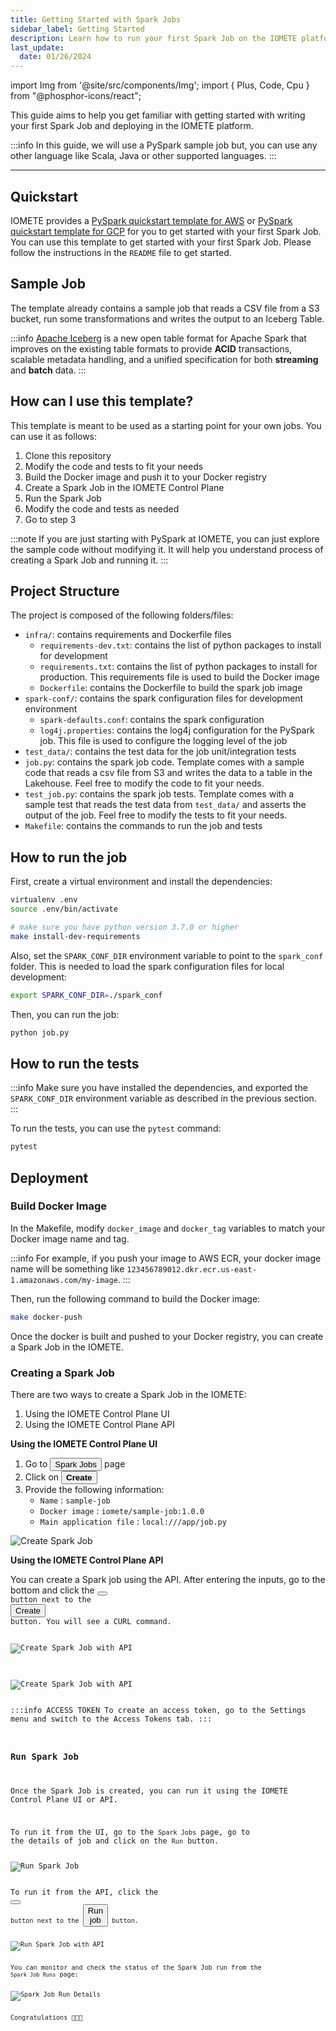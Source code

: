 ```yaml
---
title: Getting Started with Spark Jobs
sidebar_label: Getting Started
description: Learn how to run your first Spark Job on the IOMETE platform using PySpark. Follow our step-by-step guide and get started with Spark Jobs today!
last_update:
  date: 01/26/2024
---
```


import Img from '@site/src/components/Img';
import { Plus, Code, Cpu } from "@phosphor-icons/react";

This guide aims to help you get familiar with getting started with writing your first Spark Job and deploying in the IOMETE platform.

:::info
In this guide, we will use a PySpark sample job but, you can use any other language like Scala, Java or other supported languages.
:::

---

## Quickstart

IOMETE provides a [PySpark quickstart template for AWS](https://github.com/iomete/spark-job-template) or [PySpark quickstart template for GCP](https://github.com/iomete/spark-job-template-gcp) for you to get started with your first Spark Job. You can use this template to get started with your first Spark Job. Please follow the instructions in the `README` file to get started.

## Sample Job

The template already contains a sample job that reads a CSV file from a S3 bucket, run some transformations and writes the output to an Iceberg Table.

:::info
[Apache Iceberg](https://iceberg.apache.org/) is a new open table format for Apache Spark that improves on the existing table formats to provide **ACID** transactions, scalable metadata handling, and a unified specification for both **streaming** and **batch** data.
:::

## How can I use this template?

This template is meant to be used as a starting point for your own jobs. You can use it as follows:

1.  Clone this repository
2.  Modify the code and tests to fit your needs
3.  Build the Docker image and push it to your Docker registry
4.  Create a Spark Job in the IOMETE Control Plane
5.  Run the Spark Job
6.  Modify the code and tests as needed
7.  Go to step 3

:::note
If you are just starting with PySpark at IOMETE, you can just explore the sample code without modifying it. It will help you understand process of creating a Spark Job and running it.
:::

## Project Structure

The project is composed of the following folders/files:

- `infra/`: contains requirements and Dockerfile files
  - `requirements-dev.txt`: contains the list of python packages to install for development
  - `requirements.txt`: contains the list of python packages to install for production. This requirements file is used to build the Docker image
  - `Dockerfile`: contains the Dockerfile to build the spark job image
- `spark-conf/`: contains the spark configuration files for development environment
  - `spark-defaults.conf`: contains the spark configuration
  - `log4j.properties`: contains the log4j configuration for the PySpark job. This file is used to configure the logging level of the job
- `test_data/`: contains the test data for the job unit/integration tests
- `job.py`: contains the spark job code. Template comes with a sample code that reads a csv file from S3 and writes the data to a table in the Lakehouse. Feel free to modify the code to fit your needs.
- `test_job.py`: contains the spark job tests. Template comes with a sample test that reads the test data from `test_data/` and asserts the output of the job. Feel free to modify the tests to fit your needs.
- `Makefile`: contains the commands to run the job and tests

## How to run the job

First, create a virtual environment and install the dependencies:

```bash
virtualenv .env
source .env/bin/activate

# make sure you have python version 3.7.0 or higher
make install-dev-requirements
```

Also, set the `SPARK_CONF_DIR` environment variable to point to the `spark_conf` folder. This is needed to load the spark configuration files for local development:

```bash
export SPARK_CONF_DIR=./spark_conf
```

Then, you can run the job:

```bash
python job.py
```

## How to run the tests

:::info
Make sure you have installed the dependencies, and exported the `SPARK_CONF_DIR` environment variable as described in the previous section.
:::

To run the tests, you can use the `pytest` command:

```bash
pytest
```

## Deployment

### Build Docker Image

In the Makefile, modify `docker_image` and `docker_tag` variables to match your Docker image name and tag.

:::info
For example, if you push your image to AWS ECR, your docker image name will be something like `123456789012.dkr.ecr.us-east-1.amazonaws.com/my-image`.
:::

Then, run the following command to build the Docker image:

```bash
make docker-push
```

Once the docker is built and pushed to your Docker registry, you can create a Spark Job in the IOMETE.

### Creating a Spark Job

There are two ways to create a Spark Job in the IOMETE:

1.  Using the IOMETE Control Plane UI
2.  Using the IOMETE Control Plane API

**Using the IOMETE Control Plane UI**

1.  Go to <button class="button button--default button-iom"><Cpu size={16} /> Spark Jobs</button> page
2.  Click on <button class="button button--primary button-iom"><Plus size={16} /><b>Create</b></button>
3.  Provide the following information:
    - `Name` : `sample-job`
    - `Docker image` : `iomete/sample-job:1.0.0`
    - `Main application file` : `local:///app/job.py`

<Img src="/img/guides/spark-job/job-create.png" alt="Create Spark Job" maxWidth="520px"/>

**Using the IOMETE Control Plane API**

You can create a Spark job using the API. After entering the inputs, go to the bottom and click the <button class="button button--primary button-iom"><Code size={16} /></button> button next to the <button class="button button--primary button-iom">Create</button> button. You will see a CURL command.

<Img src="/img/guides/spark-job/job-create-api.png" alt="Create Spark Job with API" maxWidth="520px"/>

<!-- :::info CURL
You can see <button class="button button--primary button-iom"><Code size={16} /></button> button for `Run job`, `Abort job`, `Get run list`,` Get job details`, `Delete job`, `Edit job`
::: -->

<Img src="/img/guides/spark-job/job-create-api-example.png" alt="Create Spark Job with API" maxWidth="520px"/>

:::info ACCESS TOKEN
To create an access token, go to the Settings menu and switch to the Access Tokens tab.
:::

### Run Spark Job

Once the Spark Job is created, you can run it using the IOMETE Control Plane UI or API.

To run it from the UI, go to the `Spark Jobs` page, go to the details of job and click on the `Run` button.

<Img src="/img/guides/spark-job/job-run-btn.png" alt="Run Spark Job" maxWidth="520px"/>

To run it from the API, click the <button class="button button--primary button-iom"><Code size={16} /></button> button next to the <button class="button button--primary button-iom">Run job</button> button.

<Img src="/img/guides/spark-job/job-run-api.png" alt="Run Spark Job with API" maxWidth="520px"/>

You can monitor and check the status of the Spark Job run from the `Spark Job Runs` page:

<Img src="/img/guides/spark-job/job-run-view.png" alt="Spark Job Run Details"/>

Congratulations 🎉🎉🎉
